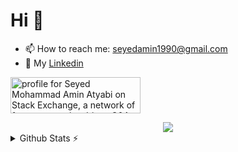 # Hi 👋

<!--
**SM2A/SM2A** is a ✨ _special_ ✨ repository because its `README.md` (this file) appears on your GitHub profile.

Here are some ideas to get you started:

- 🔭 I’m currently working on ...
- 🌱 I’m currently learning ...
- 👯 I’m looking to collaborate on ...
- 🤔 I’m looking for help with ...
- 💬 Ask me about ...
- 📫 How to reach me: ...
- 😄 Pronouns: ...
- ⚡ Fun fact: ...
-->

<!-- [![Image of https://github.com/SM2A/Profile_View_Counter](https://github.com/SM2A/Profile_View_Counter/blob/master/svg/profile/badge.svg)](https://github.com/SM2A/Profile_View_Counter) -->

- 📫 How to reach me: seyedamin1990@gmail.com
- 📘 My [Linkedin](https://www.linkedin.com/in/sm2a/)
<!-- - 📃 My resume is hear [here](https://github.com/SM2A/SM2A/blob/main/Seyed%20Mohammad%20Amin%20Atyabi.pdf) -->

<a href="https://stackexchange.com/users/11540266/seyed-mohammad-amin-atyabi"><img src="https://stackexchange.com/users/flair/11540266.png" width="208" height="58" alt="profile for Seyed Mohammad Amin Atyabi on Stack Exchange, a network of free, community-driven Q&amp;A sites" title="profile for Seyed Mohammad Amin Atyabi on Stack Exchange, a network of free, community-driven Q&amp;A sites" /></a>

<div align="center">
  <img src="https://skillicons.dev/icons?i=java,kotlin,gradle,androidstudio,idea,github,gitlab,linux,powershell,py,stackoverflow&theme=light" />
</div>

<!--<div align="center">
  <img align="center" src="https://github-readme-stats.vercel.app/api?username=SM2A&count_private=true&show_icons=true&include_all_commits=true">
  </br>
  <img align="center" src="https://github-readme-streak-stats.herokuapp.com?user=SM2A&theme=graywhite&date_format=j%20M%5B%20Y%5D&ring=4A89FF&fire=4A89FF">
</p> -->

<details>
  <summary>Github Stats ⚡</summary>
  <div align="center">
  <img align="center" src="https://github-readme-stats.vercel.app/api?username=SM2A&count_private=true&show_icons=true&include_all_commits=true">
  </br>
  <img align="center" src="https://github-readme-streak-stats.herokuapp.com?user=SM2A&theme=graywhite&date_format=j%20M%5B%20Y%5D&ring=4A89FF&fire=4A89FF">
  </div>
</details>

<!--[![GitHub Streak](https://github-readme-streak-stats.herokuapp.com?user=SM2A&theme=graywhite&date_format=j%20M%5B%20Y%5D)](https://git.io/streak-stats)-->

